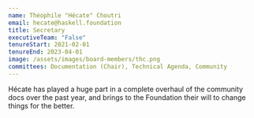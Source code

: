 ```yaml
---
name: Théophile "Hécate" Choutri
email: hecate@haskell.foundation
title: Secretary
executiveTeam: "False"
tenureStart: 2021-02-01
tenureEnd: 2023-04-01
image: /assets/images/board-members/thc.png
committees: Documentation (Chair), Technical Agenda, Community
---
```

Hécate has played a huge part in a complete overhaul of the community docs over the past year, and brings to the Foundation their will to change things for the better.
